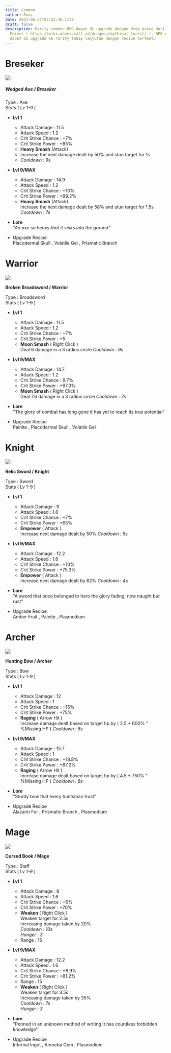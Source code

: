 ```yaml
---
title: Common
author: Rxvz
date: 2023-06-27T07:22:49.117Z
draft: false
description: Rarity common RPG dapat di upgrade dengan drop piece dari Mythical
  Forest ( https://wiki.wheelcraft.id/dungeon/mythical-forest/ ), RPG common
  dapat di upgrade ke rarity tahap lanjutan dengan recipe tertentu
---
```

# Breseker

![](/img/uploads/screenshot-2023-06-27-150814.png)

##### Wedged Axe / Breseker

Type : Axe\
*Stats ( Lv 1-9 )*

* **Lvl 1**

  * Attack Damage : 11.5
  * Attack Speed : 1.2
  * Crit Strike Chance : +7%
  * Crit Strike Power : +85%
  * **Heavy Smash** (Attack)
  * Increase the next damage dealt by 50% and stun target for 1s
  * *Cooldown : 9s*
* **Lvl 9/MAX**

  * Attack Damage : 14.9
  * Attack Speed : 1.2
  * Crit Strike Chance : +10%
  * Crit Strike Power : +99.2%
  * **Heavy Smash** (Attack)\
    Increase the next damage dealt by 58% and stun target for 1.5s *Cooldown : 7s*
* **Lore**\
  *"An axe so heavy that it sinks into the ground"*
* Upgrade Recipe\
  Placodermal Skull , Volatile Gel , Prismatic Branch



# Warrior

![](/img/uploads/screenshot-2023-06-27-151038.png)

**Broken Broadsword / Warrior**

Type : Broadsword\
Stats ( Lv 1-9 )

* **Lvl 1**

  * Attack Damage : 11.5
  * Attack Speed : 1.2
  * Crit Strike Chance : +7%
  * Crit Strike Power : +5
  * **Moon Smash** ( Right Click )\
    Deal 6 damage in a 3 radius circle *Cooldown : 9s*
* **Lvl 9/MAX**

  * Attack Damage : 14.7
  * Attack Speed : 1.2
  * Crit Strike Chance : 9.7%
  * Crit Strike Power : +97.3%
  * **Moon Smash** ( Right Click )\
    Deal 7.6 damage in a 3 radius circle *Cooldown : 7s*
* **Lore**\
  "The glory of combat has long gone it has yet to reach its true potential"
* Upgrade Recipe\
  Painite , Placodermal Skull , Volatile Gel



# Knight

![](/img/uploads/screenshot-2023-06-27-151038.png)

**Relic Sword / Knight**

Type : Sword\
Stats ( Lv 1-9 )

* **Lvl 1**

  * Attack Damage : 9
  * Attack Speed : 1.6
  * Crit Strike Chance : +7%
  * Crit Strike Power : +65%
  * **Empower** ( Attack )\
    Increase next damage dealt by 50% *Cooldown : 5s*
* **Lvl 9/MAX**

  * Attack Damage : 12.2
  * Attack Speed : 1.6
  * Crit Strike Chance : +10%
  * Crit Strike Power : +75.3%
  * **Empower** ( Attack )\
    Increase next damage dealt by 62% *Cooldown : 4s*
* **Lore**\
  "A sword that once belonged to hero the glory fading, now naught but rust"
* Upgrade Recipe\
  Amber Fruit , Painite , Plasmodium



# Archer

![](/img/uploads/screenshot-2023-06-27-161341.png)

**Hunting Bow / Archer**

Type : Bow\
Stats ( Lv 1-9 )

* **Lvl 1**

  * Attack Damage : 12
  * Attack Speed : 1
  * Crit Strike Chance : +15%
  * Crit Strike Power : +75%
  * **Raging** ( Arrow Hit )\
    Increase damage dealt based on target hp by ( 2.5 + 600% " %Missing HP ) *Cooldown : 8s*
* **Lvl 9/MAX**

  * Attack Damage : 15.7
  * Attack Speed : 1
  * Crit Strike Chance : +18.8%
  * Crit Strike Power : +87.2%
  * **Raging** ( Arrow Hit )\
    Increase damage dealt based on target hp by ( 4.5 + 750% " %Missing HP ) *Cooldown : 8s*
* **Lore**\
  "Sturdy bow that every huntsman trust"
* Upgrade Recipe\
  Alazarin Fur , Prismatic Branch , Plasmodium



# Mage

![](/img/uploads/screenshot-2023-06-27-162209.png)

**Cursed Book / Mage**

Type : Staff\
Stats ( Lv 1-9 )

* **Lvl 1**

  * Attack Damage : 9
  * Attack Speed : 1.6
  * Crit Strike Chance : +6%
  * Crit Strike Power : +70%
  * **Weaken** ( Right Click )\
    Weaken target for 2.5s\
    Increasing damage taken by 20%\
    *Cooldown : 10s*\
    *Hunger : 3*
  * Range : 15
* **Lvl 9/MAX**

  * Attack Damage : 12.2
  * Attack Speed : 1.6
  * Crit Strike Chance : +8.9%
  * Crit Strike Power : +81.2%
  * Range : 15
  * **Weaken** ( Right Click )\
    Weaken target for 3.5s\
    Increasing damage taken by 35%\
    *Cooldown : 7s*\
    *Hunger : 3*
* **Lore**\
  "Penned in an unknown method of writing It has countless forbidden knowledge"
* Upgrade Recipe\
  Infernal Ingot , Amoeba Gem , Plasmodium
